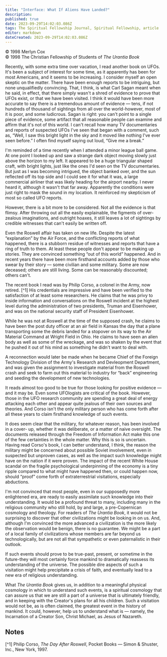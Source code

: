 ```yaml
---
title: "Interface: What If Aliens Have Landed?"
description: 
published: true
date: 2023-09-29T14:02:03.086Z
tags: The Spiritual Fellowship Journal, Spiritual Fellowship, article
editor: markdown
dateCreated: 2023-09-29T14:02:03.086Z
---
```


<p class="v-card v-sheet theme--light gray lighten-3 px-2">© 1998 Merlyn Cox<br>© 1998 The Christian Fellowship of Students of <i>The Urantia Book</i></p>

Recently, with some extra time over vacation, I read another book on UFOs. It's been a subject of interest for some time, as it apparently has been for most Americans, and it seems to be increasing. I consider myself an open skeptic on the matter. There have been enough reports to be intriguing, but none unqualifiedly convincing. That, I think, is what Carl Sagan meant when he said, in effect, that there simply wasn't a shred of evidence to prove that UFOs exist, or that we have been visited. I think it would have been more accurate to say there is a tremendous amount of evidence — tens, if not hundreds of thousand of sightings from all over the world-however, most of it is poor, and some ludicrous. Sagan is right: you can't point to a single piece of evidence, some artifact that all reasonable people can examine and affirm that it's not of this world. I can't recall how many TV documentaries and reports of suspected UFOs I've seen that began with a comment, such as, “Well, I saw this bright light in the sky and it moved like nothing I've ever seen before.” I often find myself saying out loud, “Give me a break.”

I'm reminded of a time recently when I attended a minor league ball game. At one point I looked up and saw a strange dark object moving slowly just above the horizon to my left. It appeared to be a huge triangular shaped craft, with bright lights, just like the ones I'd seen on the TV documentaries. But just as I was becoming intrigued, the object banked over, and the sun reflected off its top side and I could see it for what it was, a large commercial airliner that was likely heading for the airport nearby. I never heard it, although it wasn't that far away. Apparently the conditions were just right to mask the sound in my location. It reinforced my skepticism of most so called UFO reports.

However, there is a bit more to be considered. Not all the evidence is that flimsy. After throwing out all the easily explainable, the figments of over-zealous imaginations, and outright hoaxes, it still leaves a lot of sightings by credible witnesses that can't easily be written off.

Even the Roswell affair has taken on new life. Despite the latest “explanation” by the Air Force, and the conflicting reports of what happened, there is a stubborn residue of witnesses and reports that have a ring of truth to them. At least these people don't appear to be making up stories. They are convinced something “out of this world” happened. And in recent years there have been more firsthand accounts added by those who swear by their story — some civilian and some military. Some are now deceased; others are still living. Some can be reasonably discounted; others can't.

The recent book I read was by Philip Corso, a colonel in the Army, now retired. [^1] His credentials are impressive and have been verified to the satisfaction of at least some researchers. He claims that he was privy to inside information and conversations on the Roswell incident at the highest level during the administration of two presidents, Truman and Eisenhower, and was on the national security staff of President Eisenhower.

While he was not at Roswell at the time of the supposed crash, he claims to have been the post duty officer at an air field in Kansas the day that a plane transporting some the debris landed for a stopover on its way to the Air Material Command at Wright Field in Ohio. He claims to have seen an alien body as well as some of the wreckage, and was so shaken by the event that he pushed it out of his mind as something he didn't want to deal with.

A reconnection would later be made when he became Chief of the Foreign Technology Division of the Army's Research and Devleopment Department, and was given the assignment to investigate material from the Roswell crash and seek to farm out this material to industry for “back” engineering and seeding the development of new technologies.

It reads almost too good to be true for those looking for positive evidence — and it may be. Even some UFOlogists are critical of the book. However, those in the UFO research community are spending a great deal of energy attacking each other and appear quite jealous of their own sources and theories. And Corso isn't the only military person who has come forth after all these years to claim firsthand knowledge of such events.

It does seem clear that the military, for whatever reason, has been involved in a cover- up, whether it was deliberate, or a matter of naive oversight. The documents released through the Freedom of Information Act make this one of the few certainties in the whole matter. Why this is so is uncertain. Having read Corso's book, I can better understand, I think, the reason the military might be concerned about possible Soviet involvement, even in suspected but unproven cases, as well as the impact such knowledge might have on the nation if it were proven. The impact of the recent White House scandal on the fragile psychological underpinning of the economy is a tiny ripple compared to what might have happened then, or could happen now, should “proof” come forth of extraterrestrial visitations, especially abductions.

I'm not convinced that most people, even in our supposedly more enlightened era, are ready to easily assimilate such knowledge into their understanding. It would be a profound threat to many, including many in the religious community who still hold, by and large, a pre-Copernican cosmology and theology. For readers of _The Urantia Book_, it would not be surprising to discover that other civilizations might be looking in on us. And, although I'm convinced the more advanced a civilization is the more likely the observation would be benign, there is no guarantee. We might be a part of a local family of civilizations whose members are far beyond us technologically, but are not all that sympathetic or even paternalistic in their outlook.

If such events should prove to be true-past, present, or sometime in the future-they will most certainly force mankind to dramatically reassess its understanding of the universe. The possible dire aspects of such a visitation might help precipitate a crisis of faith, and eventually lead to a new era of religious understanding.

What _The Urantia Book_ gives us, in addition to a meaningful physical cosmology in which to understand such events, is a spiritual cosmology that can assure us that we are still a part of a universe that is ultimately friendly, and in keeping with the Creator's plans for all his children. Such a visitation would not be, as is often claimed, the greatest event in the history of mankind. It could, however, help us to understand what is — namely, the Incarnation of a Creator Son, Christ Michael, as Jesus of Nazareth.

## Notes

[^1] Philip Corso, _The Day After Roswell_, Pocket Books — Simon & Shuster, Inc., New York, 1997.